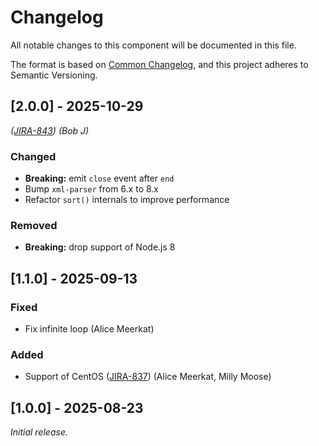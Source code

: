 # Changelog

All notable changes to this component will be documented in this file.

The format is based on [Common Changelog](https://common-changelog.org), and this project adheres to Semantic Versioning.

## [2.0.0] - 2025-10-29

_([JIRA-843](https://example.atlassian.net/browse/JIRA-843)) (Bob J)_

### Changed

- **Breaking:** emit `close` event after `end`
- Bump `xml-parser` from 6.x to 8.x
- Refactor `sort()` internals to improve performance

### Removed

- **Breaking:** drop support of Node.js 8

## [1.1.0] - 2025-09-13

### Fixed

- Fix infinite loop (Alice Meerkat)

### Added

- Support of CentOS ([JIRA-837](https://example.atlassian.net/browse/JIRA-837)) (Alice Meerkat, Milly Moose)

## [1.0.0] - 2025-08-23

_Initial release._
